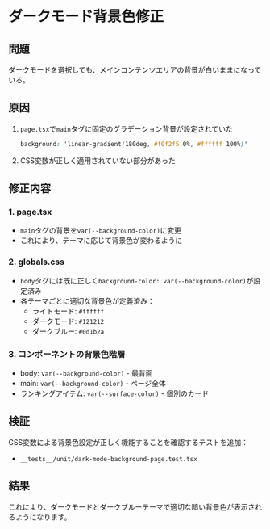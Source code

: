# ダークモード背景色修正

## 問題
ダークモードを選択しても、メインコンテンツエリアの背景が白いままになっている。

## 原因
1. `page.tsx`で`main`タグに固定のグラデーション背景が設定されていた
   ```css
   background: 'linear-gradient(180deg, #f0f2f5 0%, #ffffff 100%)'
   ```

2. CSS変数が正しく適用されていない部分があった

## 修正内容

### 1. page.tsx
- `main`タグの背景を`var(--background-color)`に変更
- これにより、テーマに応じて背景色が変わるように

### 2. globals.css
- `body`タグには既に正しく`background-color: var(--background-color)`が設定済み
- 各テーマごとに適切な背景色が定義済み：
  - ライトモード: `#ffffff`
  - ダークモード: `#121212`
  - ダークブルー: `#0d1b2a`

### 3. コンポーネントの背景色階層
- body: `var(--background-color)` - 最背面
- main: `var(--background-color)` - ページ全体
- ランキングアイテム: `var(--surface-color)` - 個別のカード

## 検証
CSS変数による背景色設定が正しく機能することを確認するテストを追加：
- `__tests__/unit/dark-mode-background-page.test.tsx`

## 結果
これにより、ダークモードとダークブルーテーマで適切な暗い背景色が表示されるようになります。